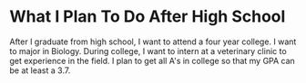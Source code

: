 <DOCTPE html>
<html>
  <head>
  <title>Page Title</title>
  </head>
  <body>

  <h1 style="border:2px teal;">What I Plan To Do After High School</h1>
  <p>After I graduate from high school, I want to attend a four year college.
  I want to major in Biology. During college, I want to intern at a veterinary clinic to get experience in
  the field. I plan to get all A's in college so that my GPA can be at least a 3.7. </p>
  
  </body>
  </html>
